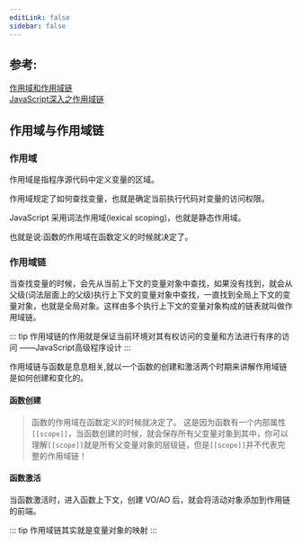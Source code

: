 ```yaml
---
editLink: false
sidebar: false
---
```


## 参考:
[作用域和作用域链](https://zhuanlan.zhihu.com/p/90908685)  
[JavaScript深入之作用域链](https://github.com/mqyqingfeng/Blog/issues/6)

## 作用域与作用域链

### 作用域
作用域是指程序源代码中定义变量的区域。

作用域规定了如何查找变量，也就是确定当前执行代码对变量的访问权限。

JavaScript 采用词法作用域(lexical scoping)，也就是静态作用域。

也就是说:函数的作用域在函数定义的时候就决定了。

### 作用域链

当查找变量的时候，会先从当前上下文的变量对象中查找，如果没有找到，就会从父级(词法层面上的父级)执行上下文的变量对象中查找，一直找到全局上下文的变量对象，也就是全局对象。这样由多个执行上下文的变量对象构成的链表就叫做作用域链。

::: tip
作用域链的作用就是保证当前环境对其有权访问的变量和方法进行有序的访问 ——JavaScript高级程序设计
:::

作用域链与函数是息息相关,就以一个函数的创建和激活两个时期来讲解作用域链是如何创建和变化的。

#### 函数创建

> 函数的作用域在函数定义的时候就决定了。
这是因为函数有一个内部属性`[[scope]]`，当函数创建的时候，就会保存所有父变量对象到其中，你可以理解`[[scope]]`就是所有父变量对象的层级链，但是`[[scope]]`并不代表完整的作用域链！

#### 函数激活
当函数激活时，进入函数上下文，创建 VO/AO 后，就会将活动对象添加到作用链的前端。  

::: tip
作用域链其实就是变量对象的映射
:::


